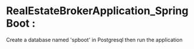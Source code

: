 # RealEstateBrokerApplication_SpringBoot :
Create a database named 'spboot' in Postgresql then run the application
